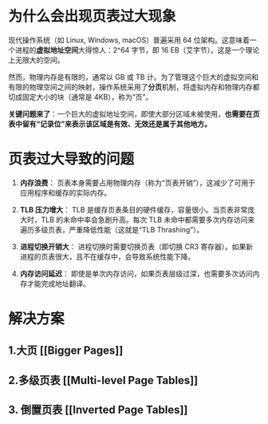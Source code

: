 # 为什么会出现页表过大现象
现代操作系统（如 Linux, Windows, macOS）普遍采用 64 位架构。这意味着一个进程的**虚拟地址空间**大得惊人：2^64 字节，即 16 EB（艾字节）。这是一个理论上无限大的空间。

然而，物理内存是有限的，通常以 GB 或 TB 计。为了管理这个巨大的虚拟空间和有限的物理空间之间的映射，操作系统采用了**分页**​ 机制，将虚拟内存和物理内存都切成固定大小的块（通常是 4KB），称为“页”。

​**关键问题来了**​：一个巨大的虚拟地址空间，即使大部分区域未被使用，**也需要在页表中留有“记录位”来表示该区域是有效、无效还是属于其他地方。**

# 页表过大导致的问题
1. **内存浪费**​： 页表本身需要占用物理内存（称为“页表开销”），这减少了可用于应用程序和缓存的实际内存。
    
2. ​**TLB 压力增大**​： TLB 是缓存页表条目的硬件缓存，容量很小。当页表非常庞大时，TLB 的未命中率会急剧升高。每次 TLB 未命中都需要多次内存访问来遍历多级页表，严重降低性能（这就是“TLB Thrashing”）。
    
3. ​**进程切换开销大**​： 进程切换时需要切换页表（即切换 CR3 寄存器）。如果新进程的页表很大，且不在缓存中，会导致系统性能下降。
    
4. ​**内存访问延迟**​： 即使是单次内存访问，如果页表层级过深，也需要多次访问内存才能完成地址翻译。

# 解决方案
## 1.大页 [[Bigger Pages]]
## 2.多级页表 [[Multi-level Page Tables]]
## 3. 倒置页表 [[Inverted Page Tables]]